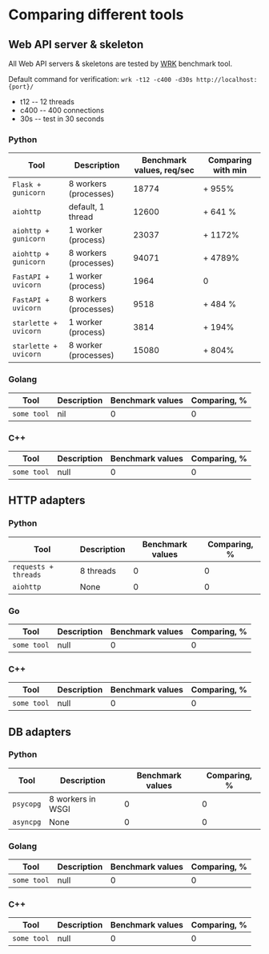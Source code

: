 # Comparing different tools

## Web API server & skeleton

All Web API servers & skeletons are tested by [WRK](https://github.com/wg/wrk) benchmark tool.

Default command for verification:
`wrk -t12 -c400 -d30s http://localhost:{port}/`
* t12 -- 12 threads
* c400 -- 400 connections
* 30s -- test in 30 seconds

### Python
| Tool | Description | Benchmark values, req/sec | Comparing with min|
|---|---|---|---|
| `Flask + gunicorn` | 8 workers (processes) | 18774 | + 955% |
| `aiohttp` | default, 1 thread | 12600 | + 641 % |
| `aiohttp + gunicorn` | 1 worker (process) | 23037 | + 1172% |
| `aiohttp + gunicorn` | 8 workers (processes) | 94071 | + 4789% |
| `FastAPI + uvicorn` | 1 worker (process) | 1964 | 0 |
| `FastAPI + uvicorn` | 8 workers (processes) | 9518 | + 484 % |
| `starlette + uvicorn` | 1 worker (process) | 3814 | + 194% |
| `starlette + uvicorn` | 8 worker (processes) | 15080 | + 804% |



### Golang
| Tool | Description | Benchmark values | Comparing, %|
|---|---|---|---|
| `some tool` | nil | 0 | 0 |

### C++
| Tool | Description | Benchmark values | Comparing, %|
|---|---|---|---|
| `some tool` | null | 0 | 0 |


## HTTP adapters

### Python
| Tool | Description | Benchmark values | Comparing, %|
|---|---|---|---|
| `requests + threads` | 8 threads | 0 | 0 |
| `aiohttp` | None | 0 | 0 |

### Go
| Tool | Description | Benchmark values | Comparing, %|
|---|---|---|---|
| `some tool` | null | 0 | 0 |

### C++
| Tool | Description | Benchmark values | Comparing, %|
|---|---|---|---|
| `some tool` | null | 0 | 0 |

## DB adapters

### Python
| Tool | Description | Benchmark values | Comparing, %|
|---|---|---|---|
| `psycopg` | 8 workers in WSGI | 0 | 0 |
| `asyncpg` | None | 0 | 0 |

### Golang
| Tool | Description | Benchmark values | Comparing, %|
|---|---|---|---|
| `some tool` | null | 0 | 0 |

### C++
| Tool | Description | Benchmark values | Comparing, %|
|---|---|---|---|
| `some tool` | null | 0 | 0 |
